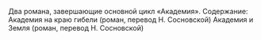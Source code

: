 <!--2024-05-04 15:14:36-->
Два романа, завершающие основной цикл «Академия».
    Содержание:
    Академия на краю гибели (роман, перевод Н. Сосновской)
    Академия и Земля (роман, перевод Н. Сосновской)